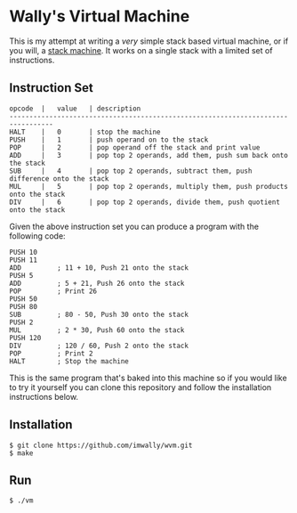 Wally's Virtual Machine
=======================

This is my attempt at writing a *very* simple stack based virtual machine, or
if you will, a [stack machine](https://en.wikipedia.org/wiki/Stack_machine). It
works on a single stack with a limited set of instructions.

Instruction Set
---------------
```
opcode  |   value   | description
---------------------------------------------------------------------------------
HALT    |   0       | stop the machine
PUSH    |   1       | push operand on to the stack
POP     |   2       | pop operand off the stack and print value
ADD     |   3       | pop top 2 operands, add them, push sum back onto the stack
SUB     |   4       | pop top 2 operands, subtract them, push difference onto the stack
MUL     |   5       | pop top 2 operands, multiply them, push products onto the stack
DIV     |   6       | pop top 2 operands, divide them, push quotient onto the stack
```

Given the above instruction set you can produce a program with the following code:

```
PUSH 10 
PUSH 11
ADD         ; 11 + 10, Push 21 onto the stack
PUSH 5
ADD         ; 5 + 21, Push 26 onto the stack 
POP         ; Print 26
PUSH 50
PUSH 80
SUB         ; 80 - 50, Push 30 onto the stack 
PUSH 2
MUL         ; 2 * 30, Push 60 onto the stack
PUSH 120
DIV         ; 120 / 60, Push 2 onto the stack
POP         ; Print 2
HALT        ; Stop the machine
```

This is the same program that's baked into this machine so if you would like to
try it yourself you can clone this repository and follow the installation
instructions below.

Installation
------------
```
$ git clone https://github.com/imwally/wvm.git
$ make
```

Run
---
`$ ./vm`
